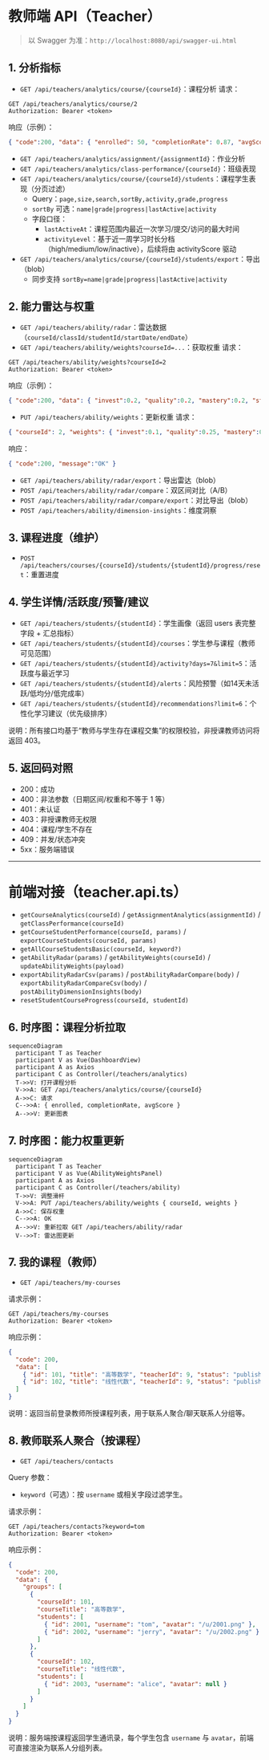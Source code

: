 # 教师端 API（Teacher）

> 以 Swagger 为准：`http://localhost:8080/api/swagger-ui.html`

## 1. 分析指标
- `GET /api/teachers/analytics/course/{courseId}`：课程分析
请求：
```
GET /api/teachers/analytics/course/2
Authorization: Bearer <token>
```
响应（示例）：
```json
{ "code":200, "data": { "enrolled": 50, "completionRate": 0.87, "avgScore": 86.4 } }
```

- `GET /api/teachers/analytics/assignment/{assignmentId}`：作业分析
- `GET /api/teachers/analytics/class-performance/{courseId}`：班级表现
- `GET /api/teachers/analytics/course/{courseId}/students`：课程学生表现（分页过滤）
  - Query：`page,size,search,sortBy,activity,grade,progress`
  - `sortBy` 可选：`name|grade|progress|lastActive|activity`
  - 字段口径：
    - `lastActiveAt`：课程范围内最近一次学习/提交/访问的最大时间
    - `activityLevel`：基于近一周学习时长分档（high/medium/low/inactive），后续将由 activityScore 驱动
- `GET /api/teachers/analytics/course/{courseId}/students/export`：导出（blob）
  - 同步支持 `sortBy=name|grade|progress|lastActive|activity`

## 2. 能力雷达与权重
- `GET /api/teachers/ability/radar`：雷达数据（`courseId/classId/studentId/startDate/endDate`）
- `GET /api/teachers/ability/weights?courseId=...`：获取权重
请求：
```
GET /api/teachers/ability/weights?courseId=2
Authorization: Bearer <token>
```
响应（示例）：
```json
{ "code":200, "data": { "invest":0.2, "quality":0.2, "mastery":0.2, "stability":0.2, "growth":0.2 } }
```

- `PUT /api/teachers/ability/weights`：更新权重
请求：
```json
{ "courseId": 2, "weights": { "invest":0.1, "quality":0.25, "mastery":0.25, "stability":0.2, "growth":0.2 } }
```
响应：
```json
{ "code":200, "message":"OK" }
```

- `GET /api/teachers/ability/radar/export`：导出雷达（blob）
- `POST /api/teachers/ability/radar/compare`：双区间对比（A/B）
- `POST /api/teachers/ability/radar/compare/export`：对比导出（blob）
- `POST /api/teachers/ability/dimension-insights`：维度洞察

## 3. 课程进度（维护）
- `POST /api/teachers/courses/{courseId}/students/{studentId}/progress/reset`：重置进度

## 4. 学生详情/活跃度/预警/建议
- `GET /api/teachers/students/{studentId}`：学生画像（返回 users 表完整字段 + 汇总指标）
- `GET /api/teachers/students/{studentId}/courses`：学生参与课程（教师可见范围）
- `GET /api/teachers/students/{studentId}/activity?days=7&limit=5`：活跃度与最近学习
- `GET /api/teachers/students/{studentId}/alerts`：风险预警（如14天未活跃/低均分/低完成率）
- `GET /api/teachers/students/{studentId}/recommendations?limit=6`：个性化学习建议（优先级排序）

说明：所有接口均基于“教师与学生存在课程交集”的权限校验，非授课教师访问将返回 403。

## 5. 返回码对照
- 200：成功
- 400：非法参数（日期区间/权重和不等于 1 等）
- 401：未认证
- 403：非授课教师无权限
- 404：课程/学生不存在
- 409：并发/状态冲突
- 5xx：服务端错误

---

# 前端对接（teacher.api.ts）

- `getCourseAnalytics(courseId)` / `getAssignmentAnalytics(assignmentId)` / `getClassPerformance(courseId)`
- `getCourseStudentPerformance(courseId, params)` / `exportCourseStudents(courseId, params)`
- `getAllCourseStudentsBasic(courseId, keyword?)`
- `getAbilityRadar(params)` / `getAbilityWeights(courseId)` / `updateAbilityWeights(payload)`
- `exportAbilityRadarCsv(params)` / `postAbilityRadarCompare(body)` / `exportAbilityRadarCompareCsv(body)` / `postAbilityDimensionInsights(body)`
- `resetStudentCourseProgress(courseId, studentId)`

## 6. 时序图：课程分析拉取
```mermaid
sequenceDiagram
  participant T as Teacher
  participant V as Vue(DashboardView)
  participant A as Axios
  participant C as Controller(/teachers/analytics)
  T->>V: 打开课程分析
  V->>A: GET /api/teachers/analytics/course/{courseId}
  A->>C: 请求
  C-->>A: { enrolled, completionRate, avgScore }
  A-->>V: 更新图表
```

## 7. 时序图：能力权重更新
```mermaid
sequenceDiagram
  participant T as Teacher
  participant V as Vue(AbilityWeightsPanel)
  participant A as Axios
  participant C as Controller(/teachers/ability)
  T->>V: 调整滑杆
  V->>A: PUT /api/teachers/ability/weights { courseId, weights }
  A->>C: 保存权重
  C-->>A: OK
  A-->>V: 重新拉取 GET /api/teachers/ability/radar
  V-->>T: 雷达图更新
```

## 7. 我的课程（教师）
- `GET /api/teachers/my-courses`

请求示例：
```
GET /api/teachers/my-courses
Authorization: Bearer <token>
```

响应示例：
```json
{
  "code": 200,
  "data": [
    { "id": 101, "title": "高等数学", "teacherId": 9, "status": "published" },
    { "id": 102, "title": "线性代数", "teacherId": 9, "status": "published" }
  ]
}
```

说明：返回当前登录教师所授课程列表，用于联系人聚合/聊天联系人分组等。

## 8. 教师联系人聚合（按课程）
- `GET /api/teachers/contacts`

Query 参数：
- `keyword`（可选）：按 `username` 或相关字段过滤学生。

请求示例：
```
GET /api/teachers/contacts?keyword=tom
Authorization: Bearer <token>
```

响应示例：
```json
{
  "code": 200,
  "data": {
    "groups": [
      {
        "courseId": 101,
        "courseTitle": "高等数学",
        "students": [
          { "id": 2001, "username": "tom", "avatar": "/u/2001.png" },
          { "id": 2002, "username": "jerry", "avatar": "/u/2002.png" }
        ]
      },
      {
        "courseId": 102,
        "courseTitle": "线性代数",
        "students": [
          { "id": 2003, "username": "alice", "avatar": null }
        ]
      }
    ]
  }
}
```

说明：服务端按课程返回学生通讯录，每个学生包含 `username` 与 `avatar`，前端可直接渲染为联系人分组列表。

